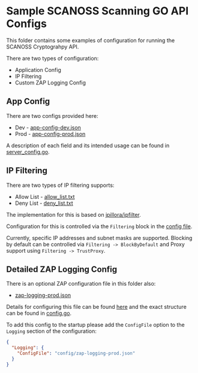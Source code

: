 # Sample SCANOSS Scanning GO API Configs
This folder contains some examples of configuration for running the SCANOSS Cryptograhpy API.

There are two types of configuration:
* Application Config
* IP Filtering
* Custom ZAP Logging Config

## App Config
There are two configs provided here:
* Dev - [app-config-dev.json](app-config-dev.json)
* Prod - [app-config-prod.json](app-config-prod.json)

A description of each field and its intended usage can be found in [server_config.go](../pkg/config/server_config.go).

## IP Filtering
There are two types of IP filtering supports:
* Allow List - [allow_list.txt](allow_list.txt)
* Deny List - [deny_list.txt](deny_list.txt)

The implementation for this is based on [jpillora/ipfilter](https://github.com/jpillora/ipfilter).

Configuration for this is controlled via the `Filtering` block in the [config file](app-config-prod.json).

Currently, specific IP addresses and subnet masks are supported. Blocking by default can be controlled via `Filtering -> BlockByDefault` and Proxy support using `Filtering -> TrustProxy`.

## Detailed ZAP Logging Config
There is an optional ZAP configuration file in this folder also:
* [zap-logging-prod.json](zap-logging-prod.json)

Details for configuring this file can be found [here](https://pkg.go.dev/go.uber.org/zap) and the exact structure can be found in [config.go](https://github.com/uber-go/zap/blob/master/config.go).

To add this config to the startup please add the `ConfigFile` option to the `Logging` section of the configuration:
```json
{
  "Logging": {
    "ConfigFile": "config/zap-logging-prod.json"
  }
}
```

